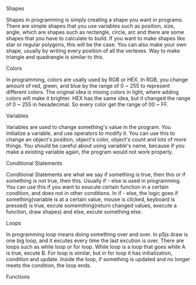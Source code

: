 Shapes

Shapes in programming is simply creating a shape you want in programs. There are simple shapes that you use variables such as position, size, angle, which are shapes such as rectangle, circle, arc and there are some shapes that you have to calculate to build. If you want to make shapes like star or regular polygons, this will be the case. You can also make your own shape, usually by writing every position of all the vertexes. Way to make triangle and quadrangle is similar to this.

Colors

In programming, colors are usally used by RGB or HEX. In RGB, you change amount of red, green, and blue by the range of 0 ~ 255 to represent different colors. The original idea is mixing colors in light, where adding colors will make it brighter. HEX has the same idea, but it changed the range of 0 ~ 255 in hexadecimal. So every color get the range of 00 ~ FF.

Variables

Variables are used to change something's value in the program. You initialize a variable, and use operators to modify it. You can use this to change an object's position, object's color, object's count and lots of more things. You should be careful about using variable's name, because if you make a existing variable again, the program would not work properly.

Conditional Statements

Conditional Statements are what we say if something is true, then this or if something is not true, then this. Usually if - else is used in programming. You can use this if you want to exucute certain function in a certain condition, and does not in other conditions. In if - else, the logic goes if something(variable is at a certain value, mouse is clicked, keyboard is pressed) is true, excute somemthing(return changed values, execute a function, draw shapes) and else, excute something else.

Loops

In programming loop means doing something over and over. In p5js draw is one big loop, and it excutes every time the last excution is over. There are loops such as while loop or for loop. While loop is a loop that goes while A is true, excute B. For loop is similar, but in for loop it has initialization, condition and update. Inside the loop, if something is updated and no longer meets the condition, the loop ends.

Functions
